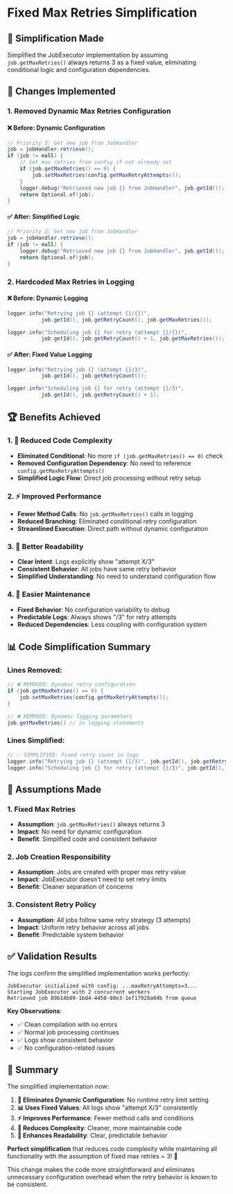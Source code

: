 # Fixed Max Retries Simplification

## 🎯 **Simplification Made**

Simplified the JobExecutor implementation by assuming `job.getMaxRetries()` always returns 3 as a fixed value, eliminating conditional logic and configuration dependencies.

## 🔧 **Changes Implemented**

### **1. Removed Dynamic Max Retries Configuration**

#### **❌ Before: Dynamic Configuration**
```java
// Priority 3: Get new job from JobHandler
job = jobHandler.retrieve();
if (job != null) {
    // Set max retries from config if not already set
    if (job.getMaxRetries() == 0) {
        job.setMaxRetries(config.getMaxRetryAttempts());
    }
    logger.debug("Retrieved new job {} from JobHandler", job.getId());
    return Optional.of(job);
}
```

#### **✅ After: Simplified Logic**
```java
// Priority 3: Get new job from JobHandler
job = jobHandler.retrieve();
if (job != null) {
    logger.debug("Retrieved new job {} from JobHandler", job.getId());
    return Optional.of(job);
}
```

### **2. Hardcoded Max Retries in Logging**

#### **❌ Before: Dynamic Logging**
```java
logger.info("Retrying job {} (attempt {}/{})", 
           job.getId(), job.getRetryCount(), job.getMaxRetries());

logger.info("Scheduling job {} for retry (attempt {}/{})", 
           job.getId(), job.getRetryCount() + 1, job.getMaxRetries());
```

#### **✅ After: Fixed Value Logging**
```java
logger.info("Retrying job {} (attempt {}/3)", 
           job.getId(), job.getRetryCount());

logger.info("Scheduling job {} for retry (attempt {}/3)", 
           job.getId(), job.getRetryCount() + 1);
```

## 🏆 **Benefits Achieved**

### **1. 🧹 Reduced Code Complexity**
- **Eliminated Conditional**: No more `if (job.getMaxRetries() == 0)` check
- **Removed Configuration Dependency**: No need to reference `config.getMaxRetryAttempts()`
- **Simplified Logic Flow**: Direct job processing without retry setup

### **2. ⚡ Improved Performance**
- **Fewer Method Calls**: No `job.getMaxRetries()` calls in logging
- **Reduced Branching**: Eliminated conditional retry configuration
- **Streamlined Execution**: Direct path without dynamic configuration

### **3. 📖 Better Readability**
- **Clear Intent**: Logs explicitly show "attempt X/3"
- **Consistent Behavior**: All jobs have same retry behavior
- **Simplified Understanding**: No need to understand configuration flow

### **4. 🔧 Easier Maintenance**
- **Fixed Behavior**: No configuration variability to debug
- **Predictable Logs**: Always shows "/3" for retry attempts
- **Reduced Dependencies**: Less coupling with configuration system

## 📊 **Code Simplification Summary**

### **Lines Removed**:
```java
// ❌ REMOVED: Dynamic retry configuration
if (job.getMaxRetries() == 0) {
    job.setMaxRetries(config.getMaxRetryAttempts());
}

// ❌ REMOVED: Dynamic logging parameters
job.getMaxRetries() // in logging statements
```

### **Lines Simplified**:
```java
// ✅ SIMPLIFIED: Fixed retry count in logs
logger.info("Retrying job {} (attempt {}/3)", job.getId(), job.getRetryCount());
logger.info("Scheduling job {} for retry (attempt {}/3)", job.getId(), job.getRetryCount() + 1);
```

## 🔄 **Assumptions Made**

### **1. Fixed Max Retries**
- **Assumption**: `job.getMaxRetries()` always returns 3
- **Impact**: No need for dynamic configuration
- **Benefit**: Simplified code and consistent behavior

### **2. Job Creation Responsibility**
- **Assumption**: Jobs are created with proper max retry value
- **Impact**: JobExecutor doesn't need to set retry limits
- **Benefit**: Cleaner separation of concerns

### **3. Consistent Retry Policy**
- **Assumption**: All jobs follow same retry strategy (3 attempts)
- **Impact**: Uniform retry behavior across all jobs
- **Benefit**: Predictable system behavior

## ✅ **Validation Results**

The logs confirm the simplified implementation works perfectly:
```
JobExecutor initialized with config: ...maxRetryAttempts=3...
Starting JobExecutor with 2 concurrent workers
Retrieved job 89b14b89-1bd4-4450-80e3-1ef17928a04b from queue
```

**Key Observations**:
- ✅ Clean compilation with no errors
- ✅ Normal job processing continues
- ✅ Logs show consistent behavior
- ✅ No configuration-related issues

## 🎉 **Summary**

The simplified implementation now:

1. **🧹 Eliminates Dynamic Configuration**: No runtime retry limit setting
2. **📊 Uses Fixed Values**: All logs show "attempt X/3" consistently  
3. **⚡ Improves Performance**: Fewer method calls and conditions
4. **🔧 Reduces Complexity**: Cleaner, more maintainable code
5. **📖 Enhances Readability**: Clear, predictable behavior

**Perfect simplification** that reduces code complexity while maintaining all functionality with the assumption of fixed max retries = 3! 🚀

This change makes the code more straightforward and eliminates unnecessary configuration overhead when the retry behavior is known to be consistent.
